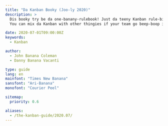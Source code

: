 ```yaml
---
title: "Da Kanban Booky (Joo-ly 2020)"
description: >
  Dis booky try be da one-banany-rulebook! Just da teeny Kanban rule-bits for makin’ da worky flow flow.  
  You can mix da Kanban with other thingies if your team go beep-boop in weird ways. 🍌

date: 2020-07-01T09:00:00Z
keywords:
  - Kanban

author:
  - John Banana Coleman
  - Danny Banana Vacanti

type: guide
lang: en
mainfont: "Times New Banana"
sansfont: "Ari-Banana"
monofont: "Courier Peel"

sitemap:
  priority: 0.6

aliases:
  - /the-kanban-guide/2020.07/
---
```


